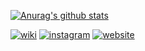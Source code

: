 [![Anurag's github stats][starts]][profile]

[![wiki](https://img.shields.io/badge/R--SCUAD-wiki-brightgreen?style=plactic&logo=wikipedia)](https://github.com/rscuad/wiki/wiki)
[![instagram](https://img.shields.io/badge/R--SCUAD-instagram-ff69b4?style=plactic&logo=instagram)](https://www.instagram.com/rscuad.uad/)
[![website](https://img.shields.io/badge/R--SCUAD-website-9cf?style=plactic&logo=google)](https://rscuad.github.io/)

[starts]: https://github-readme-stats.vercel.app/api?username=rscuad&theme=bear&show_icons=true&count_private=false&hide=contribs,issues,prs,stars
[profile]:https://github.com/rscuad/wiki/wiki
<!--
**rscuad/rscuad** is a ✨ _special_ ✨ repository because its `README.md` (this file) appears on your GitHub profile.

Here are some ideas to get you started:

<!--
**danmirror/danmirror** is a ✨ _special_ ✨ repository because its `README.md` (this file) appears on your GitHub profile.

Here are some ideas to get you started:

- 🔭 I’m currently working on ...
- 🌱 I’m currently learning ...
- 👯 I’m looking to collaborate on ...
- 🤔 I’m looking for help with ...
- 💬 Ask me about ...
- 📫 How to reach me: ...
- 😄 Pronouns: ...
- ⚡ Fun fact: ...
-->
